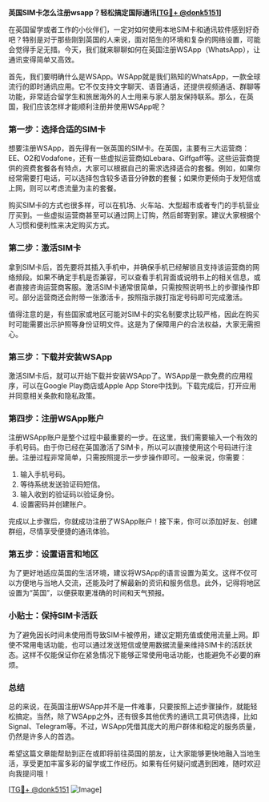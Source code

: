 **英国SIM卡怎么注册wsapp？轻松搞定国际通讯[[TG💪+ @donk5151](https://t.me/s/donk5151)]**

在英国留学或者工作的小伙伴们，一定对如何使用本地SIM卡和通讯软件感到好奇吧？特别是对于那些刚到英国的人来说，面对陌生的环境和复杂的网络设置，可能会觉得手足无措。今天，我们就来聊聊如何在英国注册WSApp（WhatsApp），让通讯变得简单又高效。

首先，我们要明确什么是WSApp。WSApp就是我们熟知的WhatsApp，一款全球流行的即时通讯应用。它不仅支持文字聊天、语音通话，还提供视频通话、群聊等功能，非常适合留学生和旅居海外的人士用来与家人朋友保持联系。那么，在英国，我们应该怎样才能顺利注册并使用WSApp呢？

### 第一步：选择合适的SIM卡

想要注册WSApp，首先得有一张英国的SIM卡。在英国，主要有三大运营商：EE、O2和Vodafone，还有一些虚拟运营商如Lebara、Giffgaff等。这些运营商提供的资费套餐各有特点，大家可以根据自己的需求选择适合的套餐。例如，如果你经常需要打电话，可以选择包含较多语音分钟数的套餐；如果你更倾向于发短信或上网，则可以考虑流量为主的套餐。

购买SIM卡的方式也很多样，可以在机场、火车站、大型超市或者专门的手机营业厅买到。一些虚拟运营商甚至可以通过网上订购，然后邮寄到家。建议大家根据个人习惯和便利性来决定购买方式。

### 第二步：激活SIM卡

拿到SIM卡后，首先要将其插入手机中，并确保手机已经解锁且支持该运营商的网络频段。如果不确定手机是否兼容，可以查看手机背面或说明书上的相关信息，或者直接咨询运营商客服。激活SIM卡通常很简单，只需按照说明书上的步骤操作即可。部分运营商还会附带一张激活卡，按照指示拨打指定号码即可完成激活。

值得注意的是，有些国家或地区可能对SIM卡的实名制要求比较严格，因此在购买时可能需要出示护照等身份证明文件。这是为了保障用户的合法权益，大家无需担心。

### 第三步：下载并安装WSApp

激活SIM卡后，就可以开始下载并安装WSApp了。WSApp是一款免费的应用程序，可以在Google Play商店或Apple App Store中找到。下载完成后，打开应用并同意相关条款和隐私政策。

### 第四步：注册WSApp账户

注册WSApp账户是整个过程中最重要的一步。在这里，我们需要输入一个有效的手机号码。由于你已经在英国激活了SIM卡，所以可以直接使用这个号码进行注册。注册过程非常简单，只需按照提示一步步操作即可。一般来说，你需要：

1. 输入手机号码。
2. 等待系统发送验证码短信。
3. 输入收到的验证码以验证身份。
4. 设置密码并创建账户。

完成以上步骤后，你就成功注册了WSApp账户！接下来，你可以添加好友、创建群组，尽情享受便捷的通讯体验。

### 第五步：设置语言和地区

为了更好地适应英国的生活环境，建议将WSApp的语言设置为英文。这样不仅可以方便地与当地人交流，还能及时了解最新的资讯和服务信息。此外，记得将地区设置为“英国”，以便获取更准确的时间和天气预报。

### 小贴士：保持SIM卡活跃

为了避免因长时间未使用而导致SIM卡被停用，建议定期充值或使用流量上网。即使不常用电话功能，也可以通过发送短信或使用数据流量来维持SIM卡的活跃状态。这样不仅能保证你在紧急情况下能够正常使用电话功能，也能避免不必要的麻烦。

### 总结

总的来说，在英国注册WSApp并不是一件难事，只要按照上述步骤操作，就能轻松搞定。当然，除了WSApp之外，还有很多其他优秀的通讯工具可供选择，比如Signal、Telegram等。不过，WSApp凭借其庞大的用户群体和稳定的服务质量，仍然是许多人的首选。

希望这篇文章能帮助到正在或即将前往英国的朋友，让大家能够更快地融入当地生活，享受更加丰富多彩的留学或工作经历。如果有任何疑问或遇到困难，随时欢迎向我提问哦！

[[TG💪+ @donk5151](https://t.me/s/donk5151) ![Image](https://i.postimg.cc/rwNCRYN7/Snipaste-2025-04-30-17-27-05.png)]